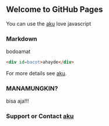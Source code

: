 ## Welcome to GitHub Pages

You can use the [aku](https://github.com/abe673/anonymous) love javascript

### Markdown

bodoamat

```markdown
<div id=bacot>ahayde</div>
```

For more details see [aku](https://github.com/abe673/anonymous).

### MANAMUNGKIN?
bisa aja!!!

### Support or Contact [aku](https://github.com/abe673/anonymous)
